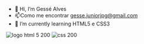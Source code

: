 - 👋 Hi, I’m  Gessé Alves
- 📫Como me encontrar gesse.juniorjpg@gmail.com
- 🌱 I’m currently learning  HTML5 e CSS3

![logo html 5 200](https://user-images.githubusercontent.com/113915874/212084227-82ae1fb3-aaf6-45e8-b9e1-9a3a4b9ede50.png)
![css 200](https://user-images.githubusercontent.com/113915874/212084250-bd5ce37e-daaa-4721-bf0d-0281d53cfef0.png)
